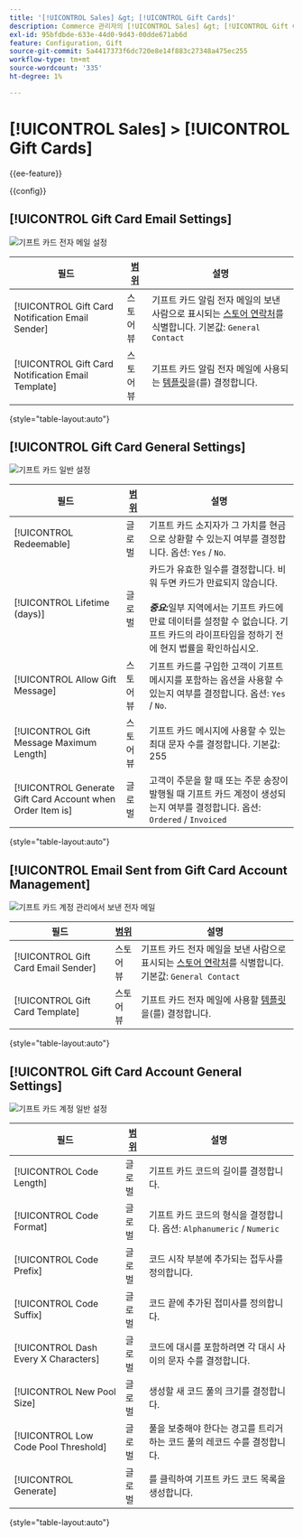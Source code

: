 ```yaml
---
title: '[!UICONTROL Sales] &gt; [!UICONTROL Gift Cards]'
description: Commerce 관리자의 [!UICONTROL Sales] &gt; [!UICONTROL Gift Cards] 페이지에서 구성 설정을 검토하십시오.
exl-id: 95bfdbde-633e-44d0-9d43-00dde671ab6d
feature: Configuration, Gift
source-git-commit: 5a4417373f6dc720e8e14f883c27348a475ec255
workflow-type: tm+mt
source-wordcount: '335'
ht-degree: 1%

---
```


# [!UICONTROL Sales] > [!UICONTROL Gift Cards]

{{ee-feature}}

{{config}}

## [!UICONTROL Gift Card Email Settings]

![기프트 카드 전자 메일 설정](./assets/gift-cards-gift-card-email-settings.png)<!-- zoom -->

<!-- [Gift Card Email Settings](https://experienceleague.adobe.com/ko/docs/commerce-admin/stores-sales/point-of-purchase/gift-cards/product-gift-card-accounts#configure-gift-card-accounts) -->

| 필드 | [범위](../../getting-started/websites-stores-views.md#scope-settings) | 설명 |
|--- |--- |--- |
| [!UICONTROL Gift Card Notification Email Sender] | 스토어 뷰 | 기프트 카드 알림 전자 메일의 보낸 사람으로 표시되는 [스토어 연락처](../../getting-started/store-details.md#store-email-addresses)를 식별합니다. 기본값: `General Contact` |
| [!UICONTROL Gift Card Notification Email Template] | 스토어 뷰 | 기프트 카드 알림 전자 메일에 사용되는 [템플릿](../../systems/email-templates.md)을(를) 결정합니다. |

{style="table-layout:auto"}

## [!UICONTROL Gift Card General Settings]

![기프트 카드 일반 설정](./assets/gift-cards-gift-card-general-settings.png)<!-- zoom -->

<!-- [Gift Card General Settings](https://experienceleague.adobe.com/ko/docs/commerce-admin/stores-sales/point-of-purchase/gift-cards/product-gift-card-accounts#configure-gift-card-accounts) -->

| 필드 | [범위](../../getting-started/websites-stores-views.md#scope-settings) | 설명 |
|--- |--- |--- |
| [!UICONTROL Redeemable] | 글로벌 | 기프트 카드 소지자가 그 가치를 현금으로 상환할 수 있는지 여부를 결정합니다. 옵션: `Yes` / `No`. |
| [!UICONTROL Lifetime (days)] | 글로벌 | 카드가 유효한 일수를 결정합니다. 비워 두면 카드가 만료되지 않습니다. <br/><br/>**_중요:_**&#x200B;일부 지역에서는 기프트 카드에 만료 데이터를 설정할 수 없습니다. 기프트 카드의 라이프타임을 정하기 전에 현지 법률을 확인하십시오. |
| [!UICONTROL Allow Gift Message] | 스토어 뷰 | 기프트 카드를 구입한 고객이 기프트 메시지를 포함하는 옵션을 사용할 수 있는지 여부를 결정합니다. 옵션: `Yes` / `No`. |
| [!UICONTROL Gift Message Maximum Length] | 스토어 뷰 | 기프트 카드 메시지에 사용할 수 있는 최대 문자 수를 결정합니다. 기본값: 255 |
| [!UICONTROL Generate Gift Card Account when Order Item is] | 글로벌 | 고객이 주문을 할 때 또는 주문 송장이 발행될 때 기프트 카드 계정이 생성되는지 여부를 결정합니다. 옵션: `Ordered` / `Invoiced` |

{style="table-layout:auto"}

## [!UICONTROL Email Sent from Gift Card Account Management]

![기프트 카드 계정 관리에서 보낸 전자 메일](./assets/gift-cards-email-sent-from-account.png)<!-- zoom -->

<!-- [Email Sent from Gift Card Account Management](https://experienceleague.adobe.com/ko/docs/commerce-admin/stores-sales/point-of-purchase/gift-cards/product-gift-card-accounts#configure-gift-card-accounts) -->

| 필드 | [범위](../../getting-started/websites-stores-views.md#scope-settings) | 설명 |
|--- |--- |--- |
| [!UICONTROL Gift Card Email Sender] | 스토어 뷰 | 기프트 카드 전자 메일을 보낸 사람으로 표시되는 [스토어 연락처](../../getting-started/store-details.md#store-email-addresses)를 식별합니다. 기본값: `General Contact` |
| [!UICONTROL Gift Card Template] | 스토어 뷰 | 기프트 카드 전자 메일에 사용할 [템플릿](../../systems/email-templates.md)을(를) 결정합니다. |

{style="table-layout:auto"}

## [!UICONTROL Gift Card Account General Settings]

![기프트 카드 계정 일반 설정](./assets/gift-cards-gift-card-account-general-settings.png)<!-- zoom -->

<!-- [Gift Card Account General Settings](https://experienceleague.adobe.com/ko/docs/commerce-admin/stores-sales/point-of-purchase/gift-cards/product-gift-card-accounts#configure-gift-card-accounts) -->

| 필드 | [범위](../../getting-started/websites-stores-views.md#scope-settings) | 설명 |
|--- |--- |--- |
| [!UICONTROL Code Length] | 글로벌 | 기프트 카드 코드의 길이를 결정합니다. |
| [!UICONTROL Code Format] | 글로벌 | 기프트 카드 코드의 형식을 결정합니다. 옵션: `Alphanumeric` / `Numeric` |
| [!UICONTROL Code Prefix] | 글로벌 | 코드 시작 부분에 추가되는 접두사를 정의합니다. |
| [!UICONTROL Code Suffix] | 글로벌 | 코드 끝에 추가된 접미사를 정의합니다. |
| [!UICONTROL Dash Every X Characters] | 글로벌 | 코드에 대시를 포함하려면 각 대시 사이의 문자 수를 결정합니다. |
| [!UICONTROL New Pool Size] | 글로벌 | 생성할 새 코드 풀의 크기를 결정합니다. |
| [!UICONTROL Low Code Pool Threshold] | 글로벌 | 풀을 보충해야 한다는 경고를 트리거하는 코드 풀의 레코드 수를 결정합니다. |
| [!UICONTROL Generate] | 글로벌 | 를 클릭하여 기프트 카드 코드 목록을 생성합니다. |

{style="table-layout:auto"}
